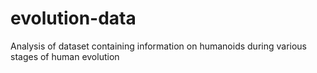 # evolution-data
Analysis of dataset containing information on humanoids during various stages of human evolution
